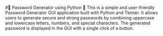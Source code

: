 #🔐 Password Generator using Python 🐍
This is a simple and user-friendly Password Generator GUI application built with Python and Tkinter. It allows users to generate secure and strong passwords by combining uppercase and lowercase letters, numbers, and special characters. The generated password is displayed in the GUI with a single click of a button.
